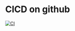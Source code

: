 # CICD on github

[![CI](https://github.com/ashsne/PythonCICD/actions/workflows/ci.yml/badge.svg)](https://github.com/ashsne/PythonCICD/actions/workflows/ci.yml)

